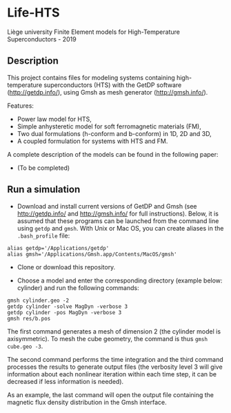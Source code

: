 # Life-HTS
Liège university Finite Element models for High-Temperature Superconductors - 2019

## Description

This project contains files for modeling systems containing high-temperature superconductors (HTS) with the GetDP software (http://getdp.info/), using Gmsh as mesh generator (http://gmsh.info/).

Features:
* Power law model for HTS,
* Simple anhysteretic model for soft ferromagnetic materials (FM),
* Two dual formulations (h-conform and b-conform) in 1D, 2D and 3D,
* A coupled formulation for systems with HTS and FM.

A complete description of the models can be found in the following paper:
* (To be completed)

## Run a simulation

* Download and install current versions of GetDP and Gmsh (see http://getdp.info/ and http://gmsh.info/ for full instructions). Below, it is assumed that these programs can be launched from the command line using `getdp` and `gmsh`. With Unix or Mac OS, you can create aliases in the `.bash_profile` file:
```
alias getdp='/Applications/getdp'
alias gmsh='/Applications/Gmsh.app/Contents/MacOS/gmsh'
```

* Clone or download this repository.

* Choose a model and enter the corresponding directory (example below: cylinder) and run the following commands:

```
gmsh cylinder.geo -2
getdp cylinder -solve MagDyn -verbose 3
getdp cylinder -pos MagDyn -verbose 3
gmsh res/b.pos
```
The first command generates a mesh of dimension 2 (the cylinder model is axisymmetric). To mesh the cube geometry, the command is thus `gmsh cube.geo -3`.

The second command performs the time integration and the third command processes the results to generate output files (the verbosity level 3 will give information about each nonlinear iteration within each time step, it can be decreased if less information is needed).

As an example, the last command will open the output file containing the magnetic flux density distribution in the Gmsh interface.
